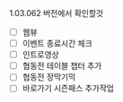 1.03.062 버전에서 확인할것

 - [ ] 웹뷰 
 - [ ] 이벤트 종료시간 체크
 - [ ] 인트로영상
 - [ ] 협동전 테이블 챕터 추가
 - [ ] 협동전 장막기믹
 - [ ] 바로가기 시즌패스 추가작업